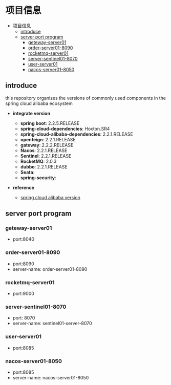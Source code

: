 # 项目信息

<!-- @import "[TOC]" {cmd="toc" depthFrom=1 depthTo=6 orderedList=false} -->

<!-- code_chunk_output -->

- [项目信息](#项目信息)
  - [introduce](#introduce)
  - [server port program](#server-port-program)
    - [geteway-server01](#geteway-server01)
    - [order-server01-8090](#order-server01-8090)
    - [rocketmq-server01](#rocketmq-server01)
    - [server-sentinel01-8070](#server-sentinel01-8070)
    - [user-server01](#user-server01)
    - [nacos-server01-8050](#nacos-server01-8050)

<!-- /code_chunk_output -->

## introduce

this repository organizes the versions of commonly used components in the spring cloud alibaba ecosystem

* **integrate version**
  * **spring boot**: 2.2.5.RELEASE
  * **spring-cloud-dependencies**: Hoxton.SR4
  * **spring-cloud-alibaba-dependencies**: 2.2.1.RELEASE
  * **openfeign**: 2.2.1.RELEASE
  * **gateway**: 2.2.2.RELEASE
  * **Nacos**: 2.2.1.RELEASE
  * **Sentinel**: 2.2.1.RELEASE
  * **RocketMQ**: 2.0.3
  * **dubbo**: 2.2.1.RELEASE
  * **Seata**: 
  * **spring-security**:

* **reference**
  * [spring cloud alibaba version](https://github.com/alibaba/spring-cloud-alibaba/wiki/%E7%89%88%E6%9C%AC%E8%AF%B4%E6%98%8E)

## server port program

### geteway-server01

* port:8040

### order-server01-8090

* port:8090
* server-name: order-server01-8090

### rocketmq-server01

* port:9000

### server-sentinel01-8070

* port: 8070
* server-name: sentinel01-server-8070

### user-server01

* port:8085

### nacos-server01-8050

* port:8085
* server-name: nacos-server01-8050